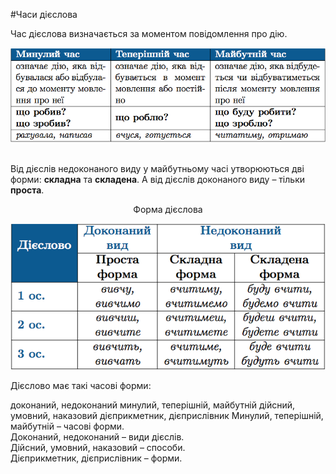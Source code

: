 #Часи дiєслова

Час дiєслова визначається за моментом повiдомлення про дiю.

<div class="center">
<img src="../pics/10/3.png" width="650px" class="center"/>
</div>
<br>

Вiд дiєслiв недоконаного виду у майбутньому часi утворюються двi
форми: <b>складна</b> та <b>складена</b>. А вiд дiєслiв доконаного виду – тiльки <b>проста</b>.


<p style="text-align:center;"><span class="p1">Форма дієслова</span></p>
<div class="center">
<img src="../pics/10/4.png" width="600px" class="center"/>
</div>

<quiz> 
    <question>
       <p>Дієслово має такі часові форми:</p>
           <answer>доконаний, недоконаний</answer>
           <answer correct>минулий, теперішній, майбутній</answer>
           <answer>дійсний, умовний, наказовий</answer>
           <answer>дієприкметник, дієприслівник</answer>
      <explanation>
Минулий, теперішній, майбутній – часові форми.<br>
Доконаний, недоконаний – види дієслів.<br>
Дійсний, умовний, наказовий – способи.<br>
Дієприкметник, дієприслівник – форми.<br>
</explanation>
</question>
</quiz> 

